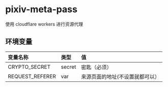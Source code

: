 # pixiv-meta-pass

使用 cloudflare workers 进行资源代理

## 环境变量

| 变量名称            | 类型     | 值                |
|:----------------|:-------|:-----------------|
| CRYPTO_SECRET   | secret | 密匙（必须）           |
| REQUEST_REFERER | var    | 来源页面的地址(不设置就都可以） |


